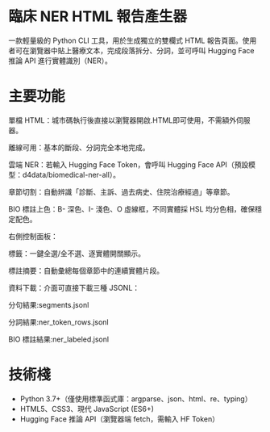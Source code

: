 # 臨床 NER HTML 報告產生器
一款輕量級的 Python CLI 工具，用於生成獨立的雙欄式 HTML 報告頁面。使用者可在瀏覽器中貼上醫療文本，完成段落拆分、分詞，並可呼叫 Hugging Face 推論 API 進行實體識別（NER）。
# 主要功能
單檔 HTML：城市碼執行後直接以瀏覽器開啟.HTML即可使用，不需額外伺服器。

離線可用：基本的斷段、分詞完全本地完成。

雲端 NER：若輸入 Hugging Face Token，會呼叫 Hugging Face API（預設模型：d4data/biomedical-ner-all）。

章節切割：自動辨識「診斷、主訴、過去病史、住院治療經過」等章節。

BIO 標註上色：B- 深色、I- 淺色、O 虛線框，不同實體採 HSL 均分色相，確保穩定配色。

右側控制面板：

標籤：一鍵全選/全不選、逐實體開關顯示。

標註摘要：自動彙總每個章節中的連續實體片段。

資料下載：介面可直接下載三種 JSONL：

分句結果:segments.jsonl

分詞結果:ner_token_rows.jsonl

BIO 標註結果:ner_labeled.jsonl
# 技術棧
- Python 3.7+（僅使用標準函式庫：argparse、json、html、re、typing）
- HTML5、CSS3、現代 JavaScript (ES6+)
- Hugging Face 推論 API（瀏覽器端 fetch，需輸入 HF Token）


